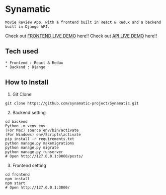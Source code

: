 # Synamatic
```
Movie Review App, with a frontend built in React & Redux and a backend built in Django API.
```
Check out [FRONTEND LIVE DEMO](https://frontend-synamatic.herokuapp.com/) here!!
Check out [API LIVE DEMO](https://backend-synamatic.herokuapp.com/) here!!
## Tech used
```
* Frontend : React & Redux
* Backend : Django
```
## How to Install
1. Git Clone
```
git clone https://github.com/synamatic-project/Synamatic.git
```
2. Backend setting
```
cd backend
Python -m venv env
(For Mac) source env/bin/activate
(For Windows) env/Scripts\activate
pip install -r requirements.txt
python manage.py makemigrations
python manage.py migrate
python manage.py runserver
# Open http://127.0.0.1:8000/posts/
```
3. Frontend setting
```
cd frontend
npm install
npm start
# Open http://127.0.0.1:3000/
```
